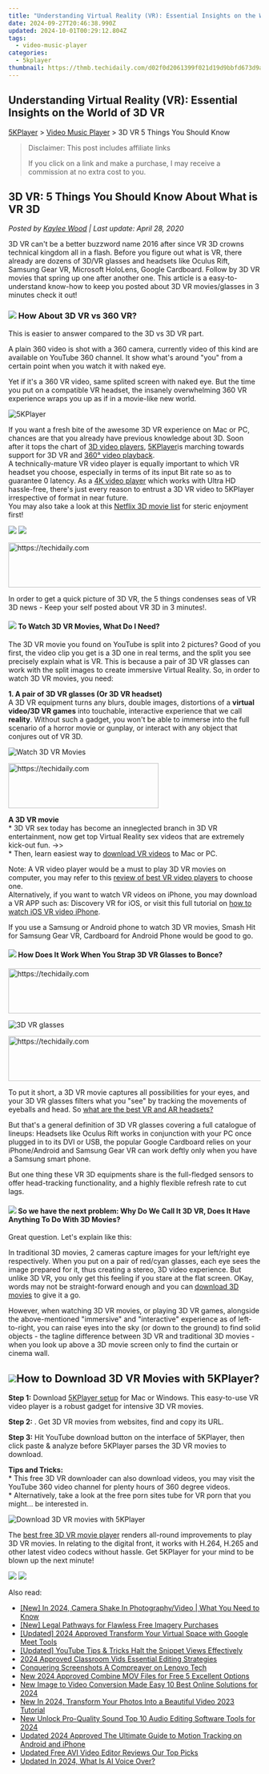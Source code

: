 ```yaml
---
title: "Understanding Virtual Reality (VR): Essential Insights on the World of 3D VR"
date: 2024-09-27T20:46:38.990Z
updated: 2024-10-01T00:29:12.804Z
tags:
  - video-music-player
categories:
  - 5kplayer
thumbnail: https://thmb.techidaily.com/d02f0d2061399f021d19d9bbfd673d9a86e50237396b8522657b45e5482dbe37.jpg
---
```


## Understanding Virtual Reality (VR): Essential Insights on the World of 3D VR

[5KPlayer](https://tools.techidaily.com/5kplayer/products/) \> [Video Music Player](https://tools.techidaily.com/5kplayer/video-music-player/) \> 3D VR 5 Things You Should Know 

>  Disclaimer: This post includes affiliate links
>
>  If you click on a link and make a purchase, I may receive a commission at no extra cost to you.
>

## 3D VR: 5 Things You Should Know About What is VR 3D

 _Posted by [Kaylee Wood](https://www.quora.com/profile/Amanda-Hu-21) | Last update: April 28, 2020_

3D VR can't be a better buzzword name 2016 after since VR 3D crowns technical kingdom all in a flash. Before you figure out what is VR, there already are dozens of 3D/VR glasses and headsets like Oculus Rift, Samsung Gear VR, Microsoft HoloLens, Google Cardboard. Follow by 3D VR movies that spring up one after another one. This article is a easy-to-understand know-how to keep you posted about 3D VR movies/glasses in 3 minutes check it out!

### ![](https://www.5kplayer.com/video-music-player/../seoimg/4.png) How About 3D VR vs 360 VR?

This is easier to answer compared to the 3D vs 3D VR part.

A plain 360 video is shot with a 360 camera, currently video of this kind are available on YouTube 360 channel. It show what's around "you" from a certain point when you watch it with naked eye.

Yet if it's a 360 VR video, same splited screen with naked eye. But the time you put on a compatible VR headset, the insanely overwhelming 360 VR experience wraps you up as if in a movie-like new world.

![5KPlayer](https://www.5kplayer.com/video-music-player/../youtube-download/img/5kplayer-icon-1202.png) 

If you want a fresh bite of the awesome 3D VR experience on Mac or PC, chances are that you already have previous knowledge about 3D. Soon after it tops the chart of [3D video players](https://tools.techidaily.com/5kplayer/video-music-player/), [5KPlayer](https://tools.techidaily.com/5kplayer/products/)is marching towards support for 3D VR and [360° video playback](https://tools.techidaily.com/5kplayer/video-music-player/).  
A technically-mature VR video player is equally important to which VR headset you choose, especially in terms of its input Bit rate so as to guarantee 0 latency. As a [4K video player](https://tools.techidaily.com/5kplayer/video-music-player/) which works with Ultra HD hassle-free, there's just every reason to entrust a 3D VR video to 5KPlayer irrespective of format in near future.  
You may also take a look at this [Netflix 3D movie list](https://tools.techidaily.com/5kplayer/youtube-download/) for steric enjoyment first!

[![](https://www.5kplayer.com/video-music-player/../button/freedownwhitewin.png)](https://tools.techidaily.com/5kplayer/products/) [![](https://www.5kplayer.com/video-music-player/../button/freedownbackmac.png)](https://tools.techidaily.com/5kplayer/products/) 

<!-- affiliate ads begin -->
<a href="https://aligracehair.sjv.io/c/5597632/1997695/19272" target="_top" id="1997695">
  <img src="//a.impactradius-go.com/display-ad/19272-1997695" border="0" alt="https://techidaily.com" width="728" height="90"/>
</a>
<img height="0" width="0" src="https://aligracehair.sjv.io/i/5597632/1997695/19272" style="position:absolute;visibility:hidden;" border="0" />
<!-- affiliate ads end -->

In order to get a quick picture of 3D VR, the 5 things condenses seas of VR 3D news - Keep your self posted about VR 3D in 3 minutes!.

#### **![](https://www.5kplayer.com/video-music-player/../seoimg/1.png) To Watch 3D VR Movies, What Do I Need?**

 The 3D VR movie you found on YouTube is split into 2 pictures? Good of you first, the video clip you get is a 3D one in real terms, and the split you see precisely explain what is VR. This is because a pair of 3D VR glasses can work with the split images to create immersive Virtual Reality. So, in order to watch 3D VR movies, you need: 

**1\. A pair of 3D VR glasses (Or 3D VR headset)**   
A 3D VR equipment turns any blurs, double images, distortions of a **virtual video/3D VR games** into touchable, interactive experience that we call **reality**. Without such a gadget, you won't be able to immerse into the full scenario of a horror movie or gunplay, or interact with any object that conjures out of VR 3D.

![Watch 3D VR Movies](https://www.5kplayer.com/video-music-player/img/3d-vr-2.jpg) 

<!-- affiliate ads begin -->
<a href="https://aligracehair.sjv.io/c/5597632/1948891/19272" target="_top" id="1948891">
  <img src="//a.impactradius-go.com/display-ad/19272-1948891" border="0" alt="https://techidaily.com" width="300" height="90"/>
</a>
<img height="0" width="0" src="https://aligracehair.sjv.io/i/5597632/1948891/19272" style="position:absolute;visibility:hidden;" border="0" />
<!-- affiliate ads end -->

**A 3D VR movie**  
 \* 3D VR sex today has become an inneglected branch in 3D VR entertainment, now get top Virtual Reality sex videos that are extremely kick-out fun. ->>  
 \* Then, learn easiest way to [download VR videos](https://tools.techidaily.com/5kplayer/youtube-download/) to Mac or PC.

Note: A VR video player would be a must to play 3D VR movies on computer, you may refer to this [review of best VR video players](https://tools.techidaily.com/5kplayer/video-music-player/) to choose one.  
Alternatively, if you want to watch VR videos on iPhone, you may download a VR APP such as: Discovery VR for iOS, or visit this full tutorial on [how to watch iOS VR video iPhone](https://tools.techidaily.com/5kplayer/youtube-download/).

If you use a Samsung or Android phone to watch 3D VR movies, Smash Hit for Samsung Gear VR, Cardboard for Android Phone would be good to go.

#### ![](https://www.5kplayer.com/video-music-player/../seoimg/2.png) **How Does It Work When You Strap 3D VR Glasses to Bonce?**

<!-- affiliate ads begin -->
<a href="https://aligracehair.sjv.io/c/5597632/1975841/19272" target="_top" id="1975841">
  <img src="//a.impactradius-go.com/display-ad/19272-1975841" border="0" alt="https://techidaily.com" width="728" height="90"/>
</a>
<img height="0" width="0" src="https://aligracehair.sjv.io/i/5597632/1975841/19272" style="position:absolute;visibility:hidden;" border="0" />
<!-- affiliate ads end -->

![3D VR glasses](https://www.5kplayer.com/video-music-player/img/3d-vr-glasses.jpg) 

<!-- affiliate ads begin -->
<a href="https://coinrule.sjv.io/c/5597632/1610918/18409" target="_top" id="1610918">
  <img src="//a.impactradius-go.com/display-ad/18409-1610918" border="0" alt="https://techidaily.com" width="728" height="90"/>
</a>
<img height="0" width="0" src="https://coinrule.sjv.io/i/5597632/1610918/18409" style="position:absolute;visibility:hidden;" border="0" />
<!-- affiliate ads end -->

To put it short, a 3D VR movie captures all possibilities for your eyes, and your 3D VR glasses filters what you "see" by tracking the movements of eyeballs and head. So [what are the best VR and AR headsets?](http://www.wareable.com/headgear/the-best-ar-and-vr-headsets)

But that's a general definition of 3D VR glasses covering a full catalogue of lineups: Headsets like Oculus Rift works in conjunction with your PC once plugged in to its DVI or USB, the popular Google Cardboard relies on your iPhone/Android and Samsung Gear VR can work deftly only when you have a Samsung smart phone.

But one thing these VR 3D equipments share is the full-fledged sensors to offer head-tracking functionality, and a highly flexible refresh rate to cut lags.

#### ![](https://www.5kplayer.com/video-music-player/../seoimg/3.png) So we have the next problem:   **Why Do We Call It 3D VR, Does It Have Anything To Do With 3D Movies?**

Great question. Let's explain like this:

 In traditional 3D movies, 2 cameras capture images for your left/right eye respectively. When you put on a pair of red/cyan glasses, each eye sees the image prepared for it, thus creating a stereo, 3D video experience. But unlike 3D VR, you only get this feeling if you stare at the flat screen. OKay, words may not be straight-forward enough and you can [download 3D movies](https://tools.techidaily.com/5kplayer/youtube-download/) to give it a go.

However, when watching 3D VR movies, or playing 3D VR games, alongside the above-mentioned "immersive" and "interactive" experience as of left-to-right, you can raise eyes into the sky (or down to the ground) to find solid objects - the tagline difference between 3D VR and traditional 3D movies - when you look up above a 3D movie screen only to find the curtain or cinema wall.

## ![](https://www.5kplayer.com/video-music-player/../seoimg/5.png)How to Download 3D VR Movies with 5KPlayer?

**Step 1:** Download [5KPlayer setup](https://tools.techidaily.com/5kplayer/video-music-player/) for Mac or Windows. This easy-to-use VR video player is a robust gadget for intensive 3D VR movies.

**Step 2:** . Get 3D VR movies from websites, find and copy its URL.

**Step 3:** Hit YouTube download button on the interface of 5KPlayer, then click paste & analyze before 5KPlayer parses the 3D VR movies to download.

**Tips and Tricks:**   
 \* This free 3D VR downloader can also download videos, you may visit the YouTube 360 video channel for plenty hours of 360 degree videos.  
\* Alternatively, take a look at the free porn sites tube for VR porn that you might... be interested in.

![Download 3D VR movies with 5KPlayer](https://www.5kplayer.com/video-music-player/../youtube-download/img/vr-sites-zjy-008.jpg) 

The [best free 3D VR movie player](https://tools.techidaily.com/5kplayer/video-music-player/) renders all-round improvements to play 3D VR movies. In relating to the digital front, it works with H.264, H.265 and other latest video codecs without hassle. Get 5KPlayer for your mind to be blown up the next minute!

[![](https://www.5kplayer.com/video-music-player/../button/freedownwhitewin.png)](https://tools.techidaily.com/5kplayer/products/) [![](https://www.5kplayer.com/video-music-player/../button/freedownbackmac.png)](https://tools.techidaily.com/5kplayer/products/)

<ins class="adsbygoogle"
     style="display:block"
     data-ad-format="autorelaxed"
     data-ad-client="ca-pub-7571918770474297"
     data-ad-slot="1223367746"></ins>

<ins class="adsbygoogle"
     style="display:block"
     data-ad-client="ca-pub-7571918770474297"
     data-ad-slot="8358498916"
     data-ad-format="auto"
     data-full-width-responsive="true"></ins>

<span class="atpl-alsoreadstyle">Also read:</span>
<div><ul>
<li><a href="https://fox-access.techidaily.com/new-in-2024-camera-shake-in-photographyvideo-what-you-need-to-know/"><u>[New] In 2024, Camera Shake In Photography/Video | What You Need to Know</u></a></li>
<li><a href="https://extra-skills.techidaily.com/new-legal-pathways-for-flawless-free-imagery-purchases/"><u>[New] Legal Pathways for Flawless Free Imagery Purchases</u></a></li>
<li><a href="https://screen-video-capture.techidaily.com/updated-2024-approved-transform-your-virtual-space-with-google-meet-tools/"><u>[Updated] 2024 Approved Transform Your Virtual Space with Google Meet Tools</u></a></li>
<li><a href="https://vp-tips.techidaily.com/updated-youtube-tips-and-tricks-halt-the-snippet-views-effectively/"><u>[Updated] YouTube Tips & Tricks Halt the Snippet Views Effectively</u></a></li>
<li><a href="https://extra-resources.techidaily.com/2024-approved-classroom-vids-essential-editing-strategies/"><u>2024 Approved Classroom Vids Essential Editing Strategies</u></a></li>
<li><a href="https://on-screen-recording.techidaily.com/conquering-screenshots-a-compreayer-on-lenovo-tech/"><u>Conquering Screenshots A Compreayer on Lenovo Tech</u></a></li>
<li><a href="https://video-ai-editor.techidaily.com/new-2024-approved-combine-mov-files-for-free-5-excellent-options/"><u>New 2024 Approved Combine MOV Files for Free 5 Excellent Options</u></a></li>
<li><a href="https://video-ai-editor.techidaily.com/new-image-to-video-conversion-made-easy-10-best-online-solutions-for-2024/"><u>New Image to Video Conversion Made Easy 10 Best Online Solutions for 2024</u></a></li>
<li><a href="https://video-ai-editor.techidaily.com/new-in-2024-transform-your-photos-into-a-beautiful-video-2023-tutorial/"><u>New In 2024, Transform Your Photos Into a Beautiful Video 2023 Tutorial</u></a></li>
<li><a href="https://video-ai-editor.techidaily.com/new-unlock-pro-quality-sound-top-10-audio-editing-software-tools-for-2024/"><u>New Unlock Pro-Quality Sound Top 10 Audio Editing Software Tools for 2024</u></a></li>
<li><a href="https://video-ai-editor.techidaily.com/updated-2024-approved-the-ultimate-guide-to-motion-tracking-on-android-and-iphone/"><u>Updated 2024 Approved The Ultimate Guide to Motion Tracking on Android and iPhone</u></a></li>
<li><a href="https://video-ai-editor.techidaily.com/updated-free-avi-video-editor-reviews-our-top-picks/"><u>Updated Free AVI Video Editor Reviews Our Top Picks</u></a></li>
<li><a href="https://ai-topics.techidaily.com/updated-in-2024-what-is-ai-voice-over/"><u>Updated In 2024, What Is AI Voice Over?</u></a></li>
</ul></div>

